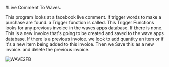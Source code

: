 #Live Comment To Waves.


 This program looks at a facebook live comment.
If trigger words to make a purchase are found. a Trigger function is called.
This Trigger Functions looks for any previous invoice in the waves apps database.
If there is none. This is a new invoice that's going to be created and saved to the wave apps database.
If there is a previous invoice. we look to add quantity an item or if it's a new item being added to this invoice.
Then we Save this as a new invoice. and delete the previous invoice. 

![WAVE2FB](https://user-images.githubusercontent.com/41491633/162582124-10abe24a-7f26-465a-9b05-fced4218047b.png)
